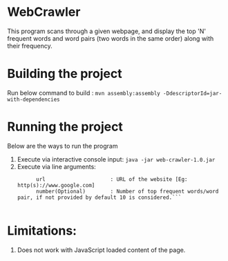 # WebCrawler

This program scans through a given webpage,  and display the top 'N' frequent words and word pairs (two words in the same order) along with their frequency.


Building the project
====================
Run below command to build :
```mvn assembly:assembly -DdescriptorId=jar-with-dependencies```


Running the project
===================
Below are the ways to run the program
1. Execute via interactive console input:
      ``` java -jar web-crawler-1.0.jar ```
2. Execute via line arguments:
      ```-> java -jar web-crawler-1.0.jar <url> <number>
            url                     : URL of the website [Eg: http(s)://www.google.com]
            number(Optional)        : Number of top frequent words/word pair, if not provided by default 10 is considered.```
        
  
# Limitations:
1. Does not work with JavaScript loaded content of the page.
